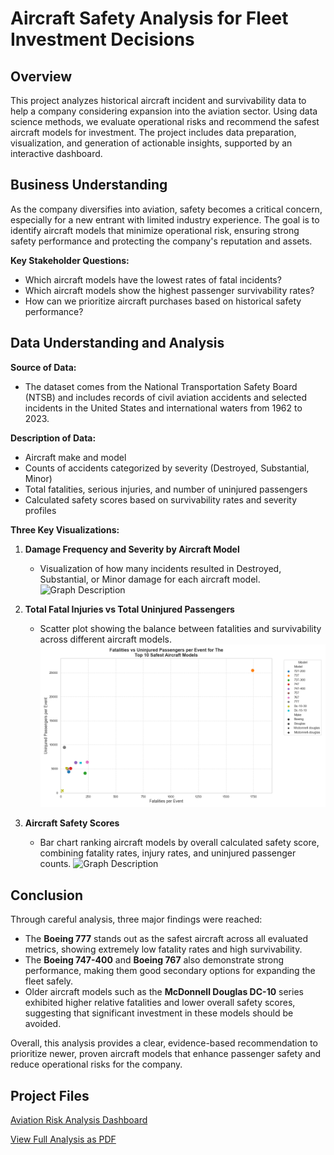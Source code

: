 # Aircraft Safety Analysis for Fleet Investment Decisions

## Overview
This project analyzes historical aircraft incident and survivability data to help a company considering expansion into the aviation sector. Using data science methods, we evaluate operational risks and recommend the safest aircraft models for investment. The project includes data preparation, visualization, and generation of actionable insights, supported by an interactive dashboard.

## Business Understanding
As the company diversifies into aviation, safety becomes a critical concern, especially for a new entrant with limited industry experience. The goal is to identify aircraft models that minimize operational risk, ensuring strong safety performance and protecting the company's reputation and assets.

**Key Stakeholder Questions:**
- Which aircraft models have the lowest rates of fatal incidents?
- Which aircraft models show the highest passenger survivability rates?
- How can we prioritize aircraft purchases based on historical safety performance?

## Data Understanding and Analysis

**Source of Data:**
- The dataset comes from the National Transportation Safety Board (NTSB) and includes records of civil aviation accidents and selected incidents in the United States and international waters from 1962 to 2023.

**Description of Data:**
- Aircraft make and model
- Counts of accidents categorized by severity (Destroyed, Substantial, Minor)
- Total fatalities, serious injuries, and number of uninjured passengers
- Calculated safety scores based on survivability rates and severity profiles

**Three Key Visualizations:**

1. **Damage Frequency and Severity by Aircraft Model**  
   - Visualization of how many incidents resulted in Destroyed, Substantial, or Minor damage for each aircraft model.
   ![Graph Description](images/Aircraft_Damage_Comparison_by_Make_and_Model.png)


2. **Total Fatal Injuries vs Total Uninjured Passengers**  
   - Scatter plot showing the balance between fatalities and survivability across different aircraft models.
   ![Graph Description](images/Fatalities_vs_Uninjured_Passengers_per_Event.png)

3. **Aircraft Safety Scores**  
   - Bar chart ranking aircraft models by overall calculated safety score, combining fatality rates, injury rates, and uninjured passenger counts.
   ![Graph Description](images/Aviation-Risk-Analysis\Images\Top_10_Safest_Aircraft_Models.png)

## Conclusion

Through careful analysis, three major findings were reached:

- The **Boeing 777** stands out as the safest aircraft across all evaluated metrics, showing extremely low fatality rates and high survivability.
- The **Boeing 747-400** and **Boeing 767** also demonstrate strong performance, making them good secondary options for expanding the fleet safely.
- Older aircraft models such as the **McDonnell Douglas DC-10** series exhibited higher relative fatalities and lower overall safety scores, suggesting that significant investment in these models should be avoided.

Overall, this analysis provides a clear, evidence-based recommendation to prioritize newer, proven aircraft models that enhance passenger safety and reduce operational risks for the company.

## Project Files
 
[Aviation Risk Analysis Dashboard](https://public.tableau.com/app/profile/deborah.omondi/viz/AviationRiskAnalysis-Dashboard/Dashboard1?publish=yes)

[View Full Analysis as PDF](Aircraft_Safety_Analysis_ipynb.pdf)


